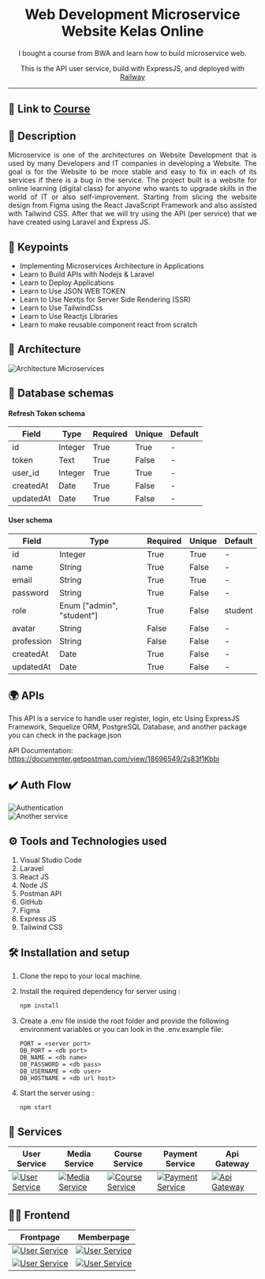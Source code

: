 <h1 align='center'>
Web Development Microservice </br>
Website Kelas Online
</h1>
<p align='center'>
I bought a course from BWA and learn how to build microservice web.
</p>
<p align='center'>
This is the API user service, build with ExpressJS, and deployed with <a href='https://railway.app/' 'target='_blank'>Railway</a>
</p>

---

## 🏫 Link to [Course](https://buildwithangga.com/kelas/web-development-microservice-website-kelas-online?main_leads=searchsuggestion)


## 🧾 Description
<p align='justify'>
Microservice is one of the architectures on Website Development that is used by many Developers and IT companies in developing a Website. The goal is for the Website to be more stable and easy to fix in each of its services if there is a bug in the service. The project built is a website for online learning (digital class) for anyone who wants to upgrade skills in the world of IT or also self-improvement. Starting from slicing the website design from Figma using the React JavaScript Framework and also assisted with Tailwind CSS. After that we will try using the API (per service) that we have created using Laravel and Express JS.
</p>


## 🔑 Keypoints
- Implementing Microservices Architecture in Applications
- Learn to Build APIs with Nodejs & Laravel
- Learn to Deploy Applications
- Learn to Use JSON WEB TOKEN
- Learn to Use Nextjs for Server Side Rendering (SSR)
- Learn to Use TailwindCss
- Learn to Use Reactjs Libraries
- Learn to make reusable component react from scratch


## 👷 Architecture
![Architecture Microservices](https://res.cloudinary.com/dniq91ewn/image/upload/v1664261583/BWA%20Microservices/Group_10_oznnju.png)

## 💾 Database schemas
#### Refresh Token schema

| **Field** | **Type** | **Required** | **Unique** | **Default** |
| --------- | -------- | ------------ | ---------- | ----------- |
| id        | Integer   | True         | True      | -           |
| token      | Text   | True         | False      | -           |
| user_id  | Integer   | True         | True      | -           |
| createdAt | Date  | True        | False      | -           |
| updatedAt    | Date  | True        | False      | -           |

#### User schema

| **Field** | **Type** | **Required** | **Unique** | **Default** |
| --------- | -------- | ------------ | ---------- | ----------- |
| id        | Integer   | True         | True      | -           |
| name      | String   | True         | False      | -           |
| email  | String   | True         | True      | -           |
| password | String  | True        | False      | -           |
| role    | Enum ["admin", "student"]  | True        | False      | student           |
| avatar | String  | False        | False      | -           |
| profession | String  | False        | False      | -           |
| createdAt | Date  | True        | False      | -           |
| updatedAt | Date  | True        | False      | -           |


## 🌍 APIs
This API is a service to handle user register, login, etc
Using ExpressJS Framework, Sequelize ORM, PostgreSQL Database, and another package you can check in the package.json

API Documentation: https://documenter.getpostman.com/view/18696549/2s83f1Kbbi

## ✔️ Auth Flow
<img title="Authentication" alt="Authentication" src="https://res.cloudinary.com/dniq91ewn/image/upload/v1664261582/BWA%20Microservices/Group_7_eewfbb.png">

</br>

<img title="Another service" alt="Another service" src="https://res.cloudinary.com/dniq91ewn/image/upload/v1664261582/BWA%20Microservices/Group_9_cfmcue.png">


## ⚙ Tools and Technologies used
1. Visual Studio Code
2. Laravel
3. React JS
4. Node JS
5. Postman API
6. GitHub
7. Figma
8. Express JS
9. Tailwind CSS

## 🛠 Installation and setup

1. Clone the repo to your local machine.
2. Install the required dependency for server using :

    ```javascript
    npm install
    ```

3. Create a .env file inside the root folder and provide the following environment variables or you can look in the .env.example file:

    ```
    PORT = <server port>
    DB_PORT = <db port>
    DB_NAME = <db name>
    DB_PASSWORD = <db pass>
    DB_USERNAME = <db user>
    DB_HOSTNAME = <db url host>
    ```

4. Start the server using :

   ```javascript
   npm start
   ```

## 🚀 Services

 | User Service | Media Service | Course Service | Payment Service | Api Gateway |
| ---| --- | --- | --- | --- |
| [![User Service](https://res.cloudinary.com/dniq91ewn/image/upload/v1664255818/BWA%20Microservices/Asset_3_cn6ASO3xsi7_qqf4rz.webp)](https://github.com/itsmee3223/user-service-online-course) | [![Media Service](https://res.cloudinary.com/dniq91ewn/image/upload/v1664255875/BWA%20Microservices/Asset_4_YykdDSbga_dq1klz.webp)](https://github.com/itsmee3223/media-service-online-course)| [![Course Service](https://res.cloudinary.com/dniq91ewn/image/upload/v1664255894/BWA%20Microservices/Asset_2_7ZFU6kkrO_zyo2j4.webp)](https://github.com/itsmee3223/course-service-online-courese)| [![Payment Service](https://res.cloudinary.com/dniq91ewn/image/upload/v1664255912/BWA%20Microservices/Asset_1_M1tYLXCSBX_l44c4w.webp)](https://github.com/itsmee3223/payment-service-online-course) | [![Api Gateway](https://res.cloudinary.com/dniq91ewn/image/upload/v1664273697/BWA%20Microservices/68747470733a2f2f696b2e696d6167656b69742e696f2f746174616e676465762f6f6e6c696e652d636f757273652f41737365745f385f62743434435147485f7a2e706e67_hasy54.webp)](https://github.com/itsmee3223/online-course-api-gateway)|

## 👨‍💻 Frontend
| Frontpage | Memberpage |
| --- | --- |
| [![User Service](https://res.cloudinary.com/dniq91ewn/image/upload/v1664283770/BWA%20Microservices/Rlogical-Blog-Images-thumbnail_dxonbd_1_yok05a.png)](https://micro-bwa-frontend.vercel.app/) | [![User Service](https://res.cloudinary.com/dniq91ewn/image/upload/v1664284639/BWA%20Microservices/react-logo-png-img-react-logo-png-react-js-logo-png-transparent-png-1142x1027_1_s4jcmv.png)](https://micro-react-memberpage.vercel.app/) | 
| [![User Service](https://res.cloudinary.com/dniq91ewn/image/upload/v1664284408/BWA%20Microservices/GitHub-Mark-modified_1_fn5dks.png)](https://github.com/itsmee3223/frontend-online-course) | [![User Service](https://res.cloudinary.com/dniq91ewn/image/upload/v1664284408/BWA%20Microservices/GitHub-Mark-modified_1_fn5dks.png)](https://github.com/itsmee3223/memberpage-online-course) |
